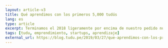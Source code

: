 ```yaml
---
layout: article-v3
title: Qué aprendimos con los primeros 5,000 tudús
lang: es
type: article
excerpt: Terminamos el 2018 ligeramente por encima de nuestro pedido número 5,000 — y en el camino, habiendo aprendido muchísimo más sobre nuestros usuarios y sobre los desafíos de implementar un servicio y construir un negocio sin morir en el intento.
tags: [tudu, emprendimiento, startups, aprendizaje]
external_url: https://blog.tudu.pe/2019/03/27/que-aprendimos-con-los-primeros-5000-tudus/
---
```

